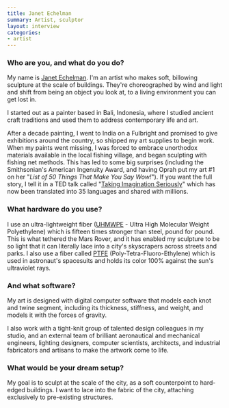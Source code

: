 ```yaml
---
title: Janet Echelman
summary: Artist, sculptor
layout: interview
categories:
- artist
---
```


### Who are you, and what do you do?

My name is [Janet Echelman](http://www.echelman.com/ "Janet's website."). I'm an artist who makes soft, billowing sculpture at the scale of buildings. They're choreographed by wind and light and shift from being an object you look at, to a living environment you can get lost in.

I started out as a painter based in Bali, Indonesia, where I studied ancient craft traditions and used them to address contemporary life and art.

After a decade painting, I went to India on a Fulbright and promised to give exhibitions around the country, so shipped my art supplies to begin work. When my paints went missing, I was forced to embrace unorthodox materials available in the local fishing village, and began sculpting with fishing net methods. This has led to some big surprises (including the Smithsonian's American Ingenuity Award, and having Oprah put my art #1 on her "_List of 50 Things That Make You Say Wow!_"). If you want the full story, I tell it in a TED talk called "[Taking Imagination Seriously](https://www.ted.com/talks/janet_echelman "Janet's TED talk.")" which has now been translated into 35 languages and shared with millions.

### What hardware do you use?

I use an ultra-lightweight fiber ([UHMWPE](https://en.wikipedia.org/wiki/Ultra-high-molecular-weight_polyethylene "The Wikipedia entry for UHMWPE.") - Ultra High Molecular Weight Polyethylene) which is fifteen times stronger than steel, pound for pound. This is what tethered the Mars Rover, and it has enabled my sculpture to be so light that it can literally lace into a city's skyscrapers across streets and parks. I also use a fiber called [PTFE](https://en.wikipedia.org/wiki/Polytetrafluoroethylene "The Wikipedia entry for PTFE.") (Poly-Tetra-Fluoro-Ethylene) which is used in astronaut's spacesuits and holds its color 100% against the sun's ultraviolet rays.

### And what software?

My art is designed with digital computer software that models each knot and twine segment, including its thickness, stiffness, and weight, and models it with the forces of gravity. 

I also work with a tight-knit group of talented design colleagues in my studio, and an external team of brilliant aeronautical and mechanical engineers, lighting designers, computer scientists, architects, and industrial fabricators and artisans to make the artwork come to life.

### What would be your dream setup?

My goal is to sculpt at the scale of the city, as a soft counterpoint to hard-edged buildings. I want to lace into the fabric of the city, attaching exclusively to pre-existing structures.